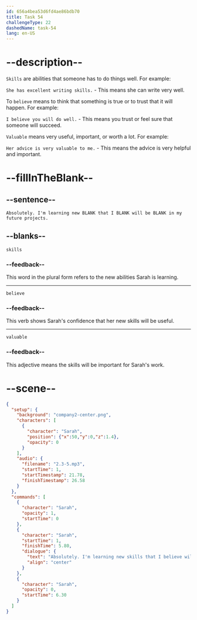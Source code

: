 ```yaml
---
id: 656a4bea53d6fd4ae86bdb70
title: Task 54
challengeType: 22
dashedName: task-54
lang: en-US
---
```


<!-- (Audio) Sarah: Absolutely. I'm learning new skills that I believe will be valuable in my future projects. -->

# --description--

`Skills` are abilities that someone has to do things well. For example:

`She has excellent writing skills.` - This means she can write very well.

To `believe` means to think that something is true or to trust that it will happen. For example:

`I believe you will do well.` - This means you trust or feel sure that someone will succeed.

`Valuable` means very useful, important, or worth a lot. For example:

`Her advice is very valuable to me.` - This means the advice is very helpful and important.

# --fillInTheBlank--

## --sentence--

`Absolutely. I'm learning new BLANK that I BLANK will be BLANK in my future projects.`

## --blanks--

`skills`

### --feedback--

This word in the plural form refers to the new abilities Sarah is learning.

---

`believe`

### --feedback--

This verb shows Sarah's confidence that her new skills will be useful.

---

`valuable`

### --feedback--

This adjective means the skills will be important for Sarah's work.

# --scene--

```json
{
  "setup": {
    "background": "company2-center.png",
    "characters": [
      {
        "character": "Sarah",
        "position": {"x":50,"y":0,"z":1.4},
        "opacity": 0
      }
    ],
    "audio": {
      "filename": "2.3-5.mp3",
      "startTime": 1,
      "startTimestamp": 21.78,
      "finishTimestamp": 26.58
    }
  },
  "commands": [
    {
      "character": "Sarah",
      "opacity": 1,
      "startTime": 0
    },
    {
      "character": "Sarah",
      "startTime": 1,
      "finishTime": 5.80,
      "dialogue": {
        "text": "Absolutely. I'm learning new skills that I believe will be valuable in my future projects.",
        "align": "center"
      }
    },
    {
      "character": "Sarah",
      "opacity": 0,
      "startTime": 6.30
    }
  ]
}
```
